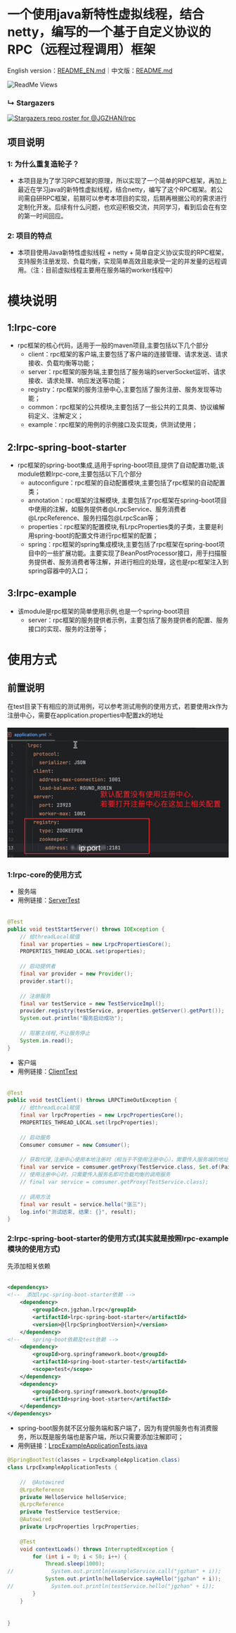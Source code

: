 # 一个使用java新特性虚拟线程，结合netty，编写的一个基于自定义协议的RPC（远程过程调用）框架
English version：[README_EN.md](README_EN.md)｜中文版：[README.md](README.md)

![ReadMe Views](https://komarev.com/ghpvc/?username=lrpc&color=blue)

### &#8627; Stargazers
[![Stargazers repo roster for @JGZHAN/lrpc](https://reporoster.com/stars/notext/JGZHAN/lrpc)](https://github.com/JGZHAN/lrpc/stargazers)

## 项目说明
### 1: 为什么重复造轮子？
- 本项目是为了学习RPC框架的原理，所以实现了一个简单的RPC框架，再加上最近在学习java的新特性虚拟线程，结合netty，编写了这个RPC框架。若公司需自研RPC框架，前期可以参考本项目的实现，后期再根据公司的需求进行定制化开发。后续有什么问题，也欢迎积极交流，共同学习，看到后会在有空的第一时间回应。
### 2: 项目的特点
- 本项目使用Java新特性虚拟线程 + netty + 简单自定义协议实现的RPC框架，支持服务注册发现、负载均衡，实现简单高效且能承受一定的并发量的远程调用。（注：目前虚拟线程主要用在服务端的worker线程中）


# 模块说明
## 1:lrpc-core
- rpc框架的核心代码，适用于一般的maven项目,主要包括以下几个部分
    - client：rpc框架的客户端,主要包括了客户端的连接管理、请求发送、请求接收、负载均衡等功能；
    - server：rpc框架的服务端,主要包括了服务端的serverSocket监听、请求接收、请求处理、响应发送等功能；
    - registry：rpc框架的服务注册中心,主要包括了服务注册、服务发现等功能；
    - common：rpc框架的公共模块,主要包括了一些公共的工具类、协议编解码定义、注解定义；
    - example：rpc框架的用例的示例接口及实现类，供测试使用；

## 2:lrpc-spring-boot-starter
- rpc框架的spring-boot集成,适用于spring-boot项目,提供了自动配置功能,该module依赖lrpc-core,主要包括以下几个部分
    - autoconfigure：rpc框架的自动配置模块,主要包括了rpc框架的自动配置类；
    - annotation：rpc框架的注解模块, 主要包括了rpc框架在spring-boot项目中使用的注解，如服务提供者@LrpcService、服务消费者@LrpcReference、服务扫描包@LrpcScan等；
    - properties：rpc框架的配置模块,有LrpcProperties类的子类，主要是利用spring-boot的配置文件进行rpc框架的配置；
    - spring：rpc框架的spring集成模块,主要包括了rpc框架在spring-boot项目中的一些扩展功能。主要实现了BeanPostProcessor接口，用于扫描服务提供者、服务消费者等注解，并进行相应的处理，这也是rpc框架注入到spring容器中的入口；

## 3:lrpc-example
- 该module是rpc框架的简单使用示例,也是一个spring-boot项目
    - server：rpc框架的服务提供者示例，主要包括了服务提供者的配置、服务接口的实现、服务的注册等；
  
# 使用方式
## 前置说明
  在test目录下有相应的测试用例，可以参考测试用例的使用方式，若要使用zk作为注册中心，需要在application.properties中配置zk的地址
#### ![img.png](img/img.png)


### 1:lrpc-core的使用方式
- 服务端
- 用例链接：[ServerTest](lrpc-core/src/test/java/server/ServerTest.java)
```java

@Test
public void testStartServer() throws IOException {
    // 给threadLocal赋值
    final var properties = new LrpcPropertiesCore();
    PROPERTIES_THREAD_LOCAL.set(properties);

    // 启动提供者
    final var provider = new Provider();
    provider.start();

    // 注册服务
    final var testService = new TestServiceImpl();
    provider.registry(testService, properties.getServer().getPort());
    System.out.println("服务启动成功");

    // 阻塞主线程,不让服务停止
    System.in.read();
}
```

- 客户端
- 用例链接：[ClientTest](lrpc-core/src/test/java/consumer/ClientTest.java)
```java

@Test
public void testClient() throws LRPCTimeOutException {
    // 给threadLocal赋值
    final var lrpcProperties = new LrpcPropertiesCore();
    PROPERTIES_THREAD_LOCAL.set(lrpcProperties);

    // 启动服务
    Comsumer comsumer = new Comsumer();

    // 获取代理,注册中心使用本地注册时（相当于不使用注册中心），需要传入服务端的地址
    final var service = comsumer.getProxy(TestService.class, Set.of(Pair.of("127.0.0.1", lrpcProperties.getServer().getPort())));
    // 使用注册中心时，只需要传入服务名即可负载均衡的调用服务
    // final var service = comsumer.getProxy(TestService.class);

    // 调用方法
    final var result = service.hello("张三");
    log.info("测试结束, 结果: {}", result);
}
```



### 2:lrpc-spring-boot-starter的使用方式(其实就是按照lrpc-example模块的使用方式)
先添加相关依赖
```xml

<dependencys>
<!--  添加lrpc-spring-boot-starter依赖 -->
    <dependency>
        <groupId>cn.jgzhan.lrpc</groupId>
        <artifactId>lrpc-spring-boot-starter</artifactId>
        <version>@{lrpcSpringbootVersion}</version>
    </dependency>
<!--    spring-boot依赖及test依赖 -->
    <dependency>
        <groupId>org.springframework.boot</groupId>
        <artifactId>spring-boot-starter-test</artifactId>
        <scope>test</scope>
    </dependency>
    <dependency>
        <groupId>org.springframework.boot</groupId>
        <artifactId>spring-boot-starter</artifactId>
    </dependency>
</dependencys>
```

- spring-boot服务就不区分服务端和客户端了，因为有提供服务也有消费服务，所以既是服务端也是客户端，所以只需要添加注解即可；
- 用例链接：[LrpcExampleApplicationTests.java](lrpc-example/src/test/java/lrpc_example/LrpcExampleApplicationTests.java)
```java
@SpringBootTest(classes = LrpcExampleApplication.class)
class LrpcExampleApplicationTests {

    //	@Autowired
    @LrpcReference
    private HelloService helloService;
    @LrpcReference
    private TestService testService;
    @Autowired
    private LrpcProperties lrpcProperties;

    @Test
    void contextLoads() throws InterruptedException {
        for (int i = 0; i < 50; i++) {
            Thread.sleep(1000);
//            System.out.println(exampleService.call("jgzhan" + i));
            System.out.println(helloService.sayHello("jgzhan" + i));
//            System.out.println(testService.hello("jgzhan" + i));
        }
    }


}
```